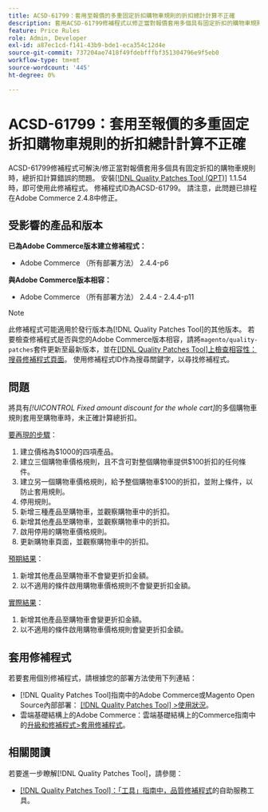 ```yaml
---
title: ACSD-61799：套用至報價的多重固定折扣購物車規則的折扣總計計算不正確
description: 套用ACSD-61799修補程式以修正當對報價套用多個具有固定折扣的購物車規則時，總折扣無法正確計算的Adobe Commerce問題。
feature: Price Rules
role: Admin, Developer
exl-id: a87ec1cd-f141-43b9-bde1-eca354c12d4e
source-git-commit: 737204ae7418f49fdebfffbf351304796e9f5eb0
workflow-type: tm+mt
source-wordcount: '445'
ht-degree: 0%

---
```


# ACSD-61799：套用至報價的多重固定折扣購物車規則的折扣總計計算不正確

ACSD-61799修補程式可解決/修正當對報價套用多個具有固定折扣的購物車規則時，總折扣計算錯誤的問題。 安裝[[!DNL Quality Patches Tool (QPT)]](/help/tools/quality-patches-tool/quality-patches-tool-to-self-serve-quality-patches.md) 1.1.54時，即可使用此修補程式。 修補程式ID為ACSD-61799。 請注意，此問題已排程在Adobe Commerce 2.4.8中修正。

## 受影響的產品和版本

**已為Adobe Commerce版本建立修補程式：**

* Adobe Commerce （所有部署方法） 2.4.4-p6

**與Adobe Commerce版本相容：**

* Adobe Commerce （所有部署方法） 2.4.4 - 2.4.4-p11

>[!NOTE]
>
>此修補程式可能適用於發行版本為[!DNL Quality Patches Tool]的其他版本。 若要檢查修補程式是否與您的Adobe Commerce版本相容，請將`magento/quality-patches`套件更新至最新版本，並在[[!DNL Quality Patches Tool]上檢查相容性：搜尋修補程式頁面](https://experienceleague.adobe.com/tools/commerce-quality-patches/index.html?lang=zh-Hant)。 使用修補程式ID作為搜尋關鍵字，以尋找修補程式。

## 問題

將具有&#x200B;*[!UICONTROL Fixed amount discount for the whole cart]*&#x200B;的多個購物車規則套用至購物車時，未正確計算總折扣。

<u>要再現的步驟</u>：

1. 建立價格為$1000的四項產品。
1. 建立三個購物車價格規則，且不含可對整個購物車提供$100折扣的任何條件。
1. 建立另一個購物車價格規則，給予整個購物車$100的折扣，並附上條件，以防止套用規則。
1. 停用規則。
1. 新增三種產品至購物車，並觀察購物車中的折扣。
1. 新增其他產品至購物車，並觀察購物車中的折扣。
1. 啟用停用的購物車價格規則。
1. 更新購物車頁面，並觀察購物車中的折扣。

<u>預期結果</u>：

1. 新增其他產品至購物車不會變更折扣金額。
1. 以不適用的條件啟用購物車價格規則不會變更折扣金額。

<u>實際結果</u>：

1. 新增其他產品至購物車會變更折扣金額。
1. 以不適用的條件啟用購物車價格規則會變更折扣金額。

## 套用修補程式

若要套用個別修補程式，請根據您的部署方法使用下列連結：

* [!DNL Quality Patches Tool]指南中的Adobe Commerce或Magento Open Source內部部署： [[!DNL Quality Patches Tool] >使用狀況](/help/tools/quality-patches-tool/usage.md)。
* 雲端基礎結構上的Adobe Commerce：雲端基礎結構上的Commerce指南中的[升級和修補程式>套用修補程式](https://experienceleague.adobe.com/docs/commerce-cloud-service/user-guide/develop/upgrade/apply-patches.html?lang=zh-Hant)。

## 相關閱讀

若要進一步瞭解[!DNL Quality Patches Tool]，請參閱：

* [[!DNL Quality Patches Tool]：「工具」指南中，品質修補程式](/help/tools/quality-patches-tool/quality-patches-tool-to-self-serve-quality-patches.md)的自助服務工具。
